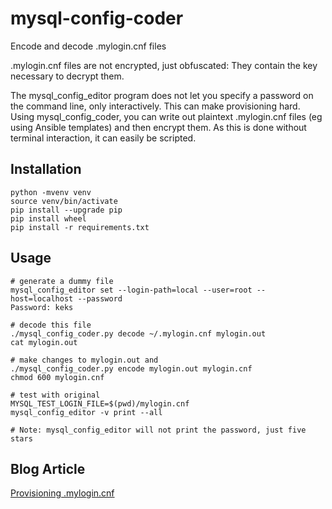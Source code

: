 # mysql-config-coder
Encode and decode .mylogin.cnf files

.mylogin.cnf files are not encrypted, just obfuscated: They contain the key necessary to decrypt them.

The mysql_config_editor program does not let you specify a password on the command line, only interactively. This can make provisioning hard.
Using mysql_config_coder, you can write out plaintext .mylogin.cnf files (eg using Ansible templates) and then encrypt them. As this is done
without terminal interaction, it can easily be scripted.

## Installation

```
python -mvenv venv
source venv/bin/activate
pip install --upgrade pip
pip install wheel
pip install -r requirements.txt
```

## Usage

```
# generate a dummy file
mysql_config_editor set --login-path=local --user=root --host=localhost --password
Password: keks

# decode this file
./mysql_config_coder.py decode ~/.mylogin.cnf mylogin.out
cat mylogin.out

# make changes to mylogin.out and
./mysql_config_coder.py encode mylogin.out mylogin.cnf
chmod 600 mylogin.cnf

# test with original
MYSQL_TEST_LOGIN_FILE=$(pwd)/mylogin.cnf
mysql_config_editor -v print --all

# Note: mysql_config_editor will not print the password, just five stars
```

## Blog Article

[Provisioning .mylogin.cnf](https://blog.koehntopp.info/2020/09/22/mylogin-cnf.html)
